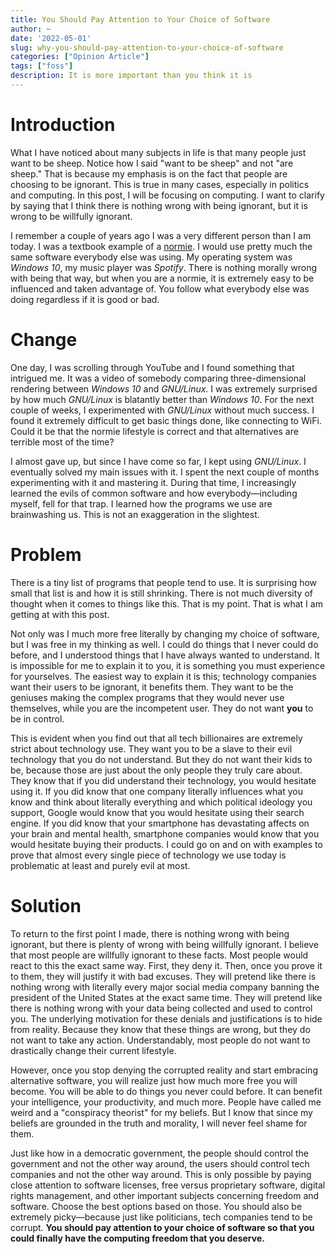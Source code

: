 ```yaml
---
title: You Should Pay Attention to Your Choice of Software
author: ~
date: '2022-05-01'
slug: why-you-should-pay-attention-to-your-choice-of-software
categories: ["Opinion Article"]
tags: ["foss"]
description: It is more important than you think it is
---
```


# Introduction

What I have noticed about many subjects in life is that many people just want to be sheep.
Notice how I said "want to be sheep" and not "are sheep."
That is because my emphasis is on the fact that people are choosing to be ignorant.
This is true in many cases, especially in politics and computing.
In this post, I will be focusing on computing.
I want to clarify by saying that I think there is nothing wrong with being ignorant, but it is wrong to be willfully ignorant.

I remember a couple of years ago I was a very different person than I am today.
I was a textbook example of a [normie](https://www.urbandictionary.com/define.php?term=Normie).
I would use pretty much the same software everybody else was using.
My operating system was *Windows 10*, my music player was *Spotify*.
There is nothing morally wrong with being that way, but when you are a normie, it is extremely easy to be influenced and taken advantage of.
You follow what everybody else was doing regardless if it is good or bad.

# Change

One day, I was scrolling through YouTube and I found something that intrigued me.
It was a video of somebody comparing three-dimensional rendering between *Windows 10* and *GNU/Linux*.
I was extremely surprised by how much *GNU/Linux* is blatantly better than *Windows 10*.
For the next couple of weeks, I experimented with *GNU/Linux* without much success.
I found it extremely difficult to get basic things done, like connecting to WiFi.
Could it be that the normie lifestyle is correct and that alternatives are terrible most of the time?

I almost gave up, but since I have come so far, I kept using *GNU/Linux*.
I eventually solved my main issues with it.
I spent the next couple of months experimenting with it and mastering it.
During that time, I increasingly learned the evils of common software and how everybody—including myself, fell for that trap.
I learned how the programs we use are brainwashing us.
This is not an exaggeration in the slightest.

# Problem

There is a tiny list of programs that people tend to use.
It is surprising how small that list is and how it is still shrinking.
There is not much diversity of thought when it comes to things like this.
That is my point.
That is what I am getting at with this post.

Not only was I much more free literally by changing my choice of software, but I was free in my thinking as well.
I could do things that I never could do before, and I understood things that I have always wanted to understand.
It is impossible for me to explain it to you, it is something you must experience for yourselves.
The easiest way to explain it is this; technology companies want their users to be ignorant, it benefits them.
They want to be the geniuses making the complex programs that they would never use themselves, while you are the incompetent user.
They do not want **you** to be in control.

This is evident when you find out that all tech billionaires are extremely strict about technology use.
They want you to be a slave to their evil technology that you do not understand.
But they do not want their kids to be, because those are just about the only people they truly care about.
They know that if you did understand their technology, you would hesitate using it.
If you did know that one company literally influences what you know and think about literally everything and which political ideology you support, Google would know that you would hesitate using their search engine.
If you did know that your smartphone has devastating affects on your brain and mental health, smartphone companies would know that you would hesitate buying their products.
I could go on and on with examples to prove that almost every single piece of technology we use today is problematic at least and purely evil at most.

# Solution

To return to the first point I made, there is nothing wrong with being ignorant, but there is plenty of wrong with being willfully ignorant.
I believe that most people are willfully ignorant to these facts.
Most people would react to this the exact same way.
First, they deny it.
Then, once you prove it to them, they will justify it with bad excuses.
They will pretend like there is nothing wrong with literally every major social media company banning the president of the United States at the exact same time.
They will pretend like there is nothing wrong with your data being collected and used to control you.
The underlying motivation for these denials and justifications is to hide from reality.
Because they know that these things are wrong, but they do not want to take any action.
Understandably, most people do not want to drastically change their current lifestyle.

However, once you stop denying the corrupted reality and start embracing alternative software, you will realize just how much more free you will become.
You will be able to do things you never could before.
It can benefit your intelligence, your productivity, and much more.
People have called me weird and a "conspiracy theorist" for my beliefs.
But I know that since my beliefs are grounded in the truth and morality, I will never feel shame for them.

Just like how in a democratic government, the people should control the government and not the other way around, the users should control tech companies and not the other way around.
This is only possible by paying close attention to software licenses, free versus proprietary software, digital rights management, and other important subjects concerning freedom and software.
Choose the best options based on those.
You should also be extremely picky—because just like politicians, tech companies tend to be corrupt.
**You should pay attention to your choice of software so that you could finally have the computing freedom that you deserve.**
